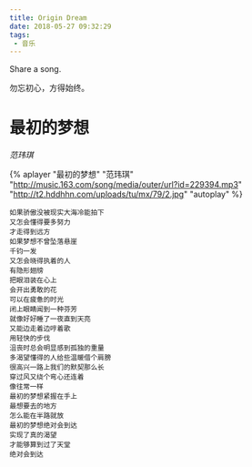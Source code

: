 ```yaml
---
title: Origin Dream
date: 2018-05-27 09:32:29
tags: 
 - 音乐
---
```

Share a song.

勿忘初心，方得始终。

# 最初的梦想

*范玮琪*

<!--more-->

{% aplayer "最初的梦想" "范玮琪" "http://music.163.com/song/media/outer/url?id=229394.mp3" "http://t2.hddhhn.com/uploads/tu/mx/79/2.jpg" "autoplay" %}


    如果骄傲没被现实大海冷能拍下
    又怎会懂得要多努力
    才走得到远方
    如果梦想不曾坠落悬崖
    千钧一发
    又怎会晓得执着的人
    有隐形翅牓
    把眼泪装在心上
    会开出勇敢的花
    可以在疲惫的时光
    闭上眼睛闻到一种芬芳
    就像好好睡了一夜直到天亮
    又能边走着边哼着歌
    用轻快的步伐
    沮丧时总会明显感到孤独的重量
    多渴望懂得的人给些温暖借个肩膀
    很高兴一路上我们的默契那么长
    穿过风又绕个弯心还连着
    像往常一样
    最初的梦想紧握在手上
    最想要去的地方
    怎么能在半路就放
    最初的梦想绝对会到达
    实现了真的渴望
    才能够算到过了天堂
    绝对会到达